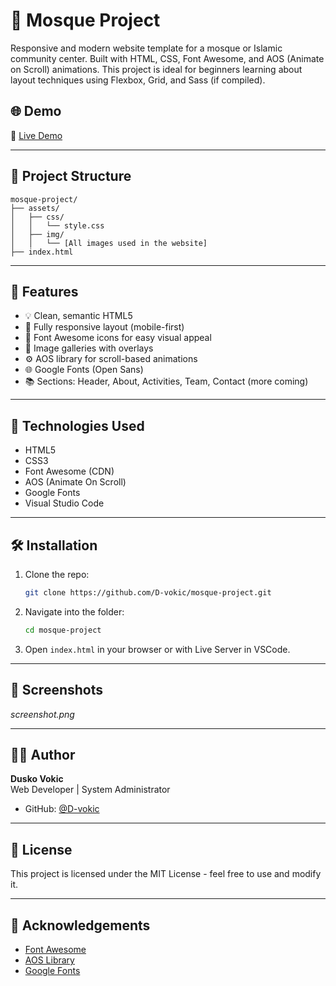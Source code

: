 # 🕌 Mosque Project

Responsive and modern website template for a mosque or Islamic community center. Built with HTML, CSS, Font Awesome, and AOS (Animate on Scroll) animations. This project is ideal for beginners learning about layout techniques using Flexbox, Grid, and Sass (if compiled).

## 🌐 Demo

🔗 [Live Demo](https://d-vokic.github.io/Mosque-project/) 

---

## 📂 Project Structure

```
mosque-project/
├── assets/
│   ├── css/
│   │   └── style.css
│   ├── img/
│   │   └── [All images used in the website]
├── index.html
```

---

## 🚀 Features

- 💡 Clean, semantic HTML5
- 🎨 Fully responsive layout (mobile-first)
- 💬 Font Awesome icons for easy visual appeal
- 📸 Image galleries with overlays
- ⚙️ AOS library for scroll-based animations
- 🌐 Google Fonts (Open Sans)
- 📚 Sections: Header, About, Activities, Team, Contact (more coming)

---

## 🔧 Technologies Used

- HTML5
- CSS3
- Font Awesome (CDN)
- AOS (Animate On Scroll)
- Google Fonts
- Visual Studio Code

---

## 🛠️ Installation

1. Clone the repo:
   ```bash
   git clone https://github.com/D-vokic/mosque-project.git
   ```
2. Navigate into the folder:
   ```bash
   cd mosque-project
   ```
3. Open `index.html` in your browser or with Live Server in VSCode.

---

## 📸 Screenshots

_screenshot.png_

---

## 🙋‍♂️ Author

**Dusko Vokic**  
Web Developer | System Administrator

- GitHub: [@D-vokic](https://github.com/D-vokic)

---

## 📜 License

This project is licensed under the MIT License - feel free to use and modify it.

---

## 🙏 Acknowledgements

- [Font Awesome](https://fontawesome.com/)
- [AOS Library](https://michalsnik.github.io/aos/)
- [Google Fonts](https://fonts.google.com/)

